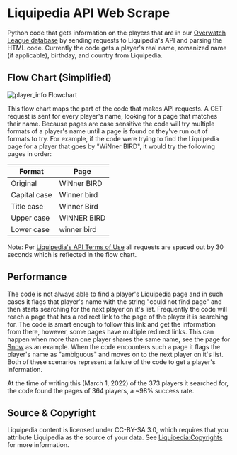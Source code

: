# Liquipedia API Web Scrape
Python code that gets information on the players that are in our [Overwatch League database](https://github.com/mtollefsen/overwatch-league-data-projects/tree/main/Data%20Cleanup) by sending requests to Liquipedia's API and parsing the HTML code. Currently the code gets a player's real name, romanized name (if applicable), birthday, and country from Liquipedia.

## Flow Chart (Simplified)
![player_info Flowchart](https://user-images.githubusercontent.com/97869630/156310982-ac286d7e-c443-4cd6-9d97-16446aa1357c.png) <br>

This flow chart maps the part of the code that makes API requests. A GET request is sent for every player's name, looking for a page that matches their name. Because pages are case sensitive the code will try multiple formats of a player's name until a page is found or they've run out of formats to try. For example, if the code were trying to find the Liquipedia page for a player that goes by "WiNner BIRD", it would try the following pages in order:
 
   |    Format    |     Page    |
   |--------------|-------------|
   | Original     | WiNner BIRD |
   | Capital case | Winner bird |
   | Title case   | Winner Bird |
   | Upper case   | WINNER BIRD |
   | Lower case   | winner bird |

Note: Per [Liquipedia's API Terms of Use](https://liquipedia.net/api-terms-of-use) all requests are spaced out by 30 seconds which is reflected in the flow chart.

## Performance
The code is not always able to find a player's Liquipedia page and in such cases it flags that player's name with the string "could not find page" and then starts searching for the next player on it's list. Frequently the code will reach a page that has a redirect link to the page of the player it is searching for. The code is smart enough to follow this link and get the information from there, however, some pages have multiple redirect links. This can happen when more than one player shares the same name, see the page for [Snow](https://liquipedia.net/overwatch/Snow) as an example. When the code encounters such a page it flags the player's name as "ambiguous" and moves on to the next player on it's list. Both of these scenarios represent a failure of the code to get a player's information.

At the time of writing this (March 1, 2022) of the 373 players it searched for, the code found the pages of 364 players, a ~98% success rate.

## Source & Copyright
Liquipedia content is licensed under CC-BY-SA 3.0, which requires that you attribute Liquipedia as the source of your data. See [Liquipedia:Copyrights](https://liquipedia.net/commons/Liquipedia:Copyrights) for more information.
